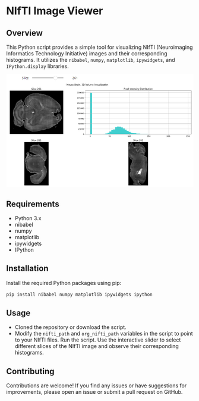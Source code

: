 # NIfTI Image Viewer

## Overview

This Python script provides a simple tool for visualizing NIfTI (Neuroimaging Informatics Technology Initiative) images and their corresponding histograms. It utilizes the `nibabel`, `numpy`, `matplotlib`, `ipywidgets`, and `IPython.display` libraries.

![3d Viewer](slice3d.png)

## Requirements

- Python 3.x
- nibabel
- numpy
- matplotlib
- ipywidgets
- IPython

## Installation

Install the required Python packages using pip:

```bash
pip install nibabel numpy matplotlib ipywidgets ipython
```

## Usage
- Cloned the repository or download the script.
- Modify the `nifti_path` and `org_nifti_path` variables in the script to point to your NIfTI files.
Run the script.
Use the interactive slider to select different slices of the NIfTI image and observe their corresponding histograms.

## Contributing
Contributions are welcome! If you find any issues or have suggestions for improvements, please open an issue or submit a pull request on GitHub.

